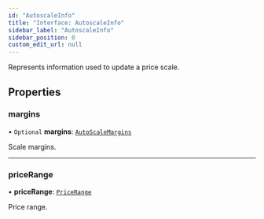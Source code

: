 ```yaml
---
id: "AutoscaleInfo"
title: "Interface: AutoscaleInfo"
sidebar_label: "AutoscaleInfo"
sidebar_position: 0
custom_edit_url: null
---
```


Represents information used to update a price scale.

## Properties

### margins

• `Optional` **margins**: [`AutoScaleMargins`](AutoScaleMargins)

Scale margins.

___

### priceRange

• **priceRange**: [`PriceRange`](PriceRange)

Price range.
